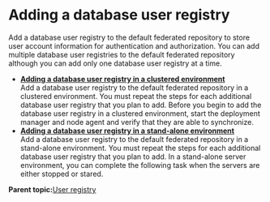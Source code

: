 # Adding a database user registry

Add a database user registry to the default federated repository to store user account information for authentication and authorization. You can add multiple database user registries to the default federated repository although you can add only one database user registry at a time.

-   **[Adding a database user registry in a clustered environment](../config/add_db_usr_reg_clus.md)**  
Add a database user registry to the default federated repository in a clustered environment. You must repeat the steps for each additional database user registry that you plan to add. Before you begin to add the database user registry in a clustered environment, start the deployment manager and node agent and verify that they are able to synchronize.
-   **[Adding a database user registry in a stand-alone environment](../config/add_db_usr_reg_stdal.md)**  
Add a database user registry to the default federated repository in a stand-alone environment. You must repeat the steps for each additional database user registry that you plan to add. In a stand-alone server environment, you can complete the following task when the servers are either stopped or stared.

**Parent topic:**[User registry](../config/config_user_registry.md)


